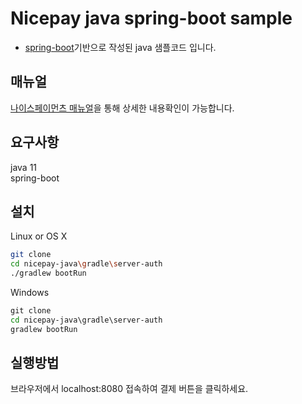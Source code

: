 # Nicepay java spring-boot sample
- [spring-boot](https://spring.io/projects/spring-boot)기반으로 작성된 java 샘플코드 입니다.

## 매뉴얼
[나이스페이먼츠 매뉴얼](https://github.com/nicepayments/nicepay-manual)을 통해 상세한 내용확인이 가능합니다.  

## 요구사항
java 11  
spring-boot  

## 설치
Linux or OS X
```bash
git clone  
cd nicepay-java\gradle\server-auth
./gradlew bootRun
```

Windows
```cmd
git clone  
cd nicepay-java\gradle\server-auth
gradlew bootRun
```
## 실행방법
브라우저에서 localhost:8080 접속하여 결제 버튼을 클릭하세요.
